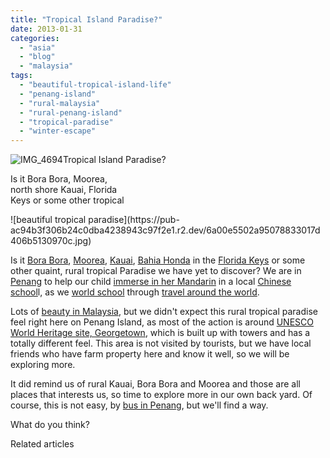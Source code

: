 ```yaml
---
title: "Tropical Island Paradise?"
date: 2013-01-31
categories: 
  - "asia"
  - "blog"
  - "malaysia"
tags: 
  - "beautiful-tropical-island-life"
  - "penang-island"
  - "rural-malaysia"
  - "rural-penang-island"
  - "tropical-paradise"
  - "winter-escape"
---
```


![IMG_4694](https://pub-ac94b3f306b24c0dba4238943c97f2e1.r2.dev/6a00e5502a95078833017ee7df85e5970d.jpg)Tropical Island Paradise?  
  
Is it Bora Bora, Moorea,  
north shore Kauai, Florida  
Keys or some other tropical

<!--more--> ![beautiful tropical paradise](https://pub-ac94b3f306b24c0dba4238943c97f2e1.r2.dev/6a00e5502a95078833017d406b5130970c.jpg)  
  
Is it [Bora Bora](https://pub-ac94b3f306b24c0dba4238943c97f2e1.r2.dev/2010/11/bora-bora-on-a-cheap-budget-travel-tahiti-moorea-and-french-polynesia.html "bora bora travel"), [Moorea](https://pub-ac94b3f306b24c0dba4238943c97f2e1.r2.dev/2011/09/moorea-cheap-and-amazing.html "Moorea travel cheap"), [Kauai](https://pub-ac94b3f306b24c0dba4238943c97f2e1.r2.dev/2011/01/family-travel-hawaii-learning-to-surf-in-kauai.html "Kauai travel surfing"), [Bahia Honda](https://pub-ac94b3f306b24c0dba4238943c97f2e1.r2.dev/2013/01/best-budget-tropical-escape-bahia-honda-by-key-west.html "Bahia Honda") in the [Florida Keys](https://pub-ac94b3f306b24c0dba4238943c97f2e1.r2.dev/2012/02/tropical-paradise-at-budget-prices.html "Florida keys") or some other quaint, rural tropical Paradise we have yet to discover? We are in [Penang](https://pub-ac94b3f306b24c0dba4238943c97f2e1.r2.dev/2012/03/finding-a-vacation-rental-apartment-in-penang-2.html "Penang rental apartment") to help our child [immerse in her Mandarin](https://pub-ac94b3f306b24c0dba4238943c97f2e1.r2.dev/2012/06/why-learn-mandarin-in-tropical-asia-penang.html "immerse in Mandarin in Asia") in a local [Chinese school](https://pub-ac94b3f306b24c0dba4238943c97f2e1.r2.dev/2012/11/chinese-school-fun.html "Chinese school")l, as we [world school](https://pub-ac94b3f306b24c0dba4238943c97f2e1.r2.dev/2013/01/world-school-education-at-its-best-.html "world school ") through [travel around the world](https://pub-ac94b3f306b24c0dba4238943c97f2e1.r2.dev/2012/12/around-the-world-family-travel.html "travel around the world").  
  
Lots of [beauty in Malaysia](https://pub-ac94b3f306b24c0dba4238943c97f2e1.r2.dev/2011/01/tropical-winter-home-in-penang-malaysia-location-indenpendent-digital-nomad-long-term-travel-tips-.html "second home in Penang, Malaysia"), but we didn't expect this rural tropical paradise feel right here on Penang Island, as most of the action is around [UNESCO World Heritage site, Georgetown](https://pub-ac94b3f306b24c0dba4238943c97f2e1.r2.dev/2011/02/20-stunning-photos-chinese-new-year-georgetown-penang.html "Unesco Georgetown, Penang, Malaysia"), which is built up with towers and has a totally different feel. This area is not visited by tourists, but we have local friends who have farm property here and know it well, so we will be exploring more.  
  
It did remind us of rural Kauai, Bora Bora and Moorea and those are all places that interests us, so time to explore more in our own back yard. Of course, this is not easy, by [bus in Penang](https://pub-ac94b3f306b24c0dba4238943c97f2e1.r2.dev/2012/10/getting-around-penang-by-bus.html "getting around by bus in Penang"), but we'll find a way.  
  
What do you think?  
  
  

Related articles

